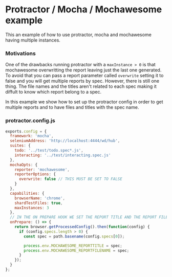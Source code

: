 # Protractor / Mocha / Mochawesome example

This an example of how to use protractor, mocha and mochawesome having multiple instances.

### Motivations
One of the drawbacks running protractor with a `maxInstance > 0` is that mochawesome overwritting the report leaving just the last one generated. To avoid that you can pass a report parameter called `overwrite` setting it to false and you will get multiple reports by spec. However, there is still one thing. The file names and the titles aren't related to each spec making it diffult to know which report belong to a spec.

In this example we show how to set up the protractor config in order to get multiple reports and to have files and titles with the spec name.

### protractor.config.js
```javascript
exports.config = {
  framework: 'mocha',
  seleniumAddress: 'http://localhost:4444/wd/hub',
  suites: {
    todo: '../test/todo.spec*.js',
    interacting: '../test/interacting.spec.js'
  },
  mochaOpts: {
    reporter: 'mochawesome',
    reporterOptions: {
      overwrite: false // THIS MUST BE SET TO FALSE
    }
  },
  capabilities: {
    browserName: 'chrome',
    shardTestFiles: true,
    maxInstances: 3
  },
  // IN THE ON PREPARE HOOK WE SET THE REPORT TITLE AND THE REPORT FILE NAME WITH THE SPEC NAME BEING EXECUTED.
  onPrepare: () => {
    return browser.getProcessedConfig().then(function(config) {
      if (config.specs.length > 0) {
        const spec = path.basename(config.specs[0]);

        process.env.MOCHAWESOME_REPORTTITLE = spec;
        process.env.MOCHAWESOME_REPORTFILENAME = spec;
      }
    });
  }
};
```
